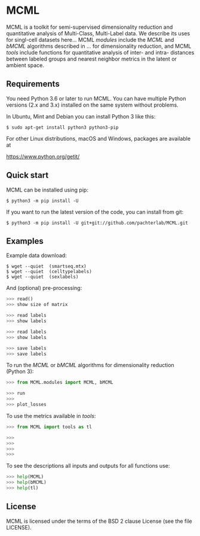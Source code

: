 # MCML

MCML is a toolkit for semi-supervised dimensionality reduction and quantitative analysis of Multi-Class, Multi-Label data. We describe its uses for singl-cell datasets here...
MCML _modules_ include the _MCML_ and _bMCML_ algorithms described in ... for dimensionality reduction, and MCML _tools_ include functions for quantitative analysis of inter- and intra- distances between labeled groups and nearest neighbor metrics in the latent or ambient space. 

Requirements
------------

You need Python 3.6 or later to run MCML.  You can have multiple Python
versions (2.x and 3.x) installed on the same system without problems.

In Ubuntu, Mint and Debian you can install Python 3 like this:

    $ sudo apt-get install python3 python3-pip

For other Linux distributions, macOS and Windows, packages are available at

  https://www.python.org/getit/


Quick start
-----------

MCML can be installed using pip:

    $ python3 -m pip install -U 

If you want to run the latest version of the code, you can install from git:

    $ python3 -m pip install -U git+git://github.com/pachterlab/MCML.git


Examples
-----------

Example data download:

    $ wget --quiet  (smartseq.mtx)
    $ wget --quiet  (celltypelabels)
    $ wget --quiet  (sexlabels)
    
And (optional) pre-processing:
```python
>>> read()
>>> show size of matrix

>>> read labels
>>> show labels

>>> read labels
>>> show labels

>>> save labels
>>> save labels

```

To run the _MCML_ or _bMCML_ algorithms for dimensionality reduction (Python 3):

```python
>>> from MCML.modules import MCML, bMCML

>>> run
>>>
>>> plot_losses

```


To use the metrics available in _tools_:

```python
>>> from MCML import tools as tl

>>> 
>>>
>>>
>>>
```

To see the descriptions all inputs and outputs for all functions use: 

```python
>>> help(MCML)
>>> help(bMCML)
>>> help(tl)
```


License
-------

MCML is licensed under the terms of the BSD 2 clause License (see the file
LICENSE).
